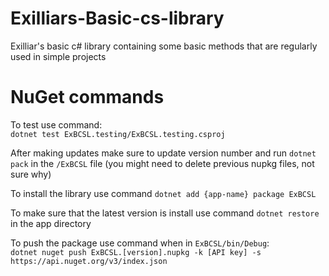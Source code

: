 # Exilliars-Basic-cs-library
Exilliar's basic c# library containing some basic methods that are regularly used in simple projects

# NuGet commands
To test use command:  
`dotnet test ExBCSL.testing/ExBCSL.testing.csproj`


After making updates make sure to update version number and run `dotnet pack` in the `/ExBCSL` file (you might need to delete previous nupkg files, not sure why)


To install the library use command `dotnet add {app-name} package ExBCSL`


To make sure that the latest version is install use command `dotnet restore` in the app directory


To push the package use command when in `ExBCSL/bin/Debug`:  
`dotnet nuget push ExBCSL.[version].nupkg -k [API key] -s https://api.nuget.org/v3/index.json`
